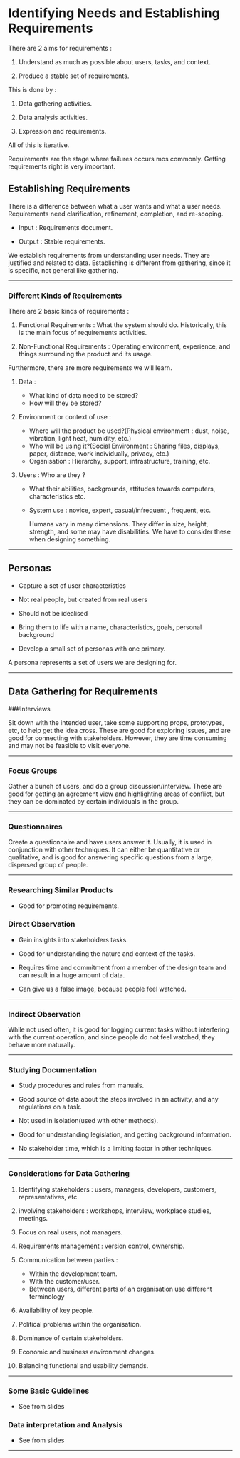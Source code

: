 # Identifying Needs and Establishing Requirements

There are 2 aims for requirements :

1. Understand as much as possible about users, tasks, and context.

2. Produce a stable set of requirements.

This is done by :

1. Data gathering activities.

2. Data analysis activities.

3. Expression and requirements.

All of this is iterative.

Requirements are the stage where failures occurs mos commonly. Getting
requirements right is very important.

## Establishing Requirements

There is a difference between what a user wants and what a user needs.
Requirements need clarification, refinement, completion, and re-scoping.

- Input : Requirements document.

- Output : Stable requirements.

We establish requirements from understanding user needs. They are justified
and related to data. Establishing is different from gathering, since it 
is specific, not general like gathering.

---

### Different Kinds of Requirements

There are 2 basic kinds of requirements :
 
1. Functional Requirements : What the system should do. Historically, this
is the main focus of requirements activities.

2. Non-Functional Requirements : Operating environment, experience, and 
things surrounding the product and its usage. 

Furthermore, there are more requirements we will learn.

1. Data :
   - What kind of data need to be stored?
   - How will they be stored?
   
2. Environment or context of use : 
   - Where will the product be used?(Physical environment : dust, noise, vibration, light
     heat, humidity, etc.)
   - Who will be using it?(Social Environment : Sharing files, displays, paper, distance,
     work individually, privacy, etc.)
   - Organisation : Hierarchy, support, infrastructure, training, etc.  

3. Users : Who are they ?
   - What their abilities, backgrounds, attitudes towards computers, characteristics etc.
   - System use : novice, expert, casual/infrequent , frequent, etc.
     
     Humans vary in many dimensions. They differ in size, height, strength, and some
     may have disabilities. We have to consider these when designing something.

---


## Personas 

- Capture a set of user characteristics

- Not real people, but created from real users

- Should not be idealised

- Bring them to life with a name, characteristics, goals, personal background

- Develop a small set of personas with one primary.

A persona represents a set of users we are designing for.

---

## Data Gathering for Requirements 

###Interviews

Sit down with the intended user, take some supporting props, prototypes, 
etc, to help get the idea cross. These are good for exploring issues, and
are good for connecting with stakeholders. However, they are time consuming 
and may not be feasible to visit everyone.

---

### Focus Groups 

Gather a bunch of users, and do a group discussion/interview. These are 
good for getting an agreement view and highlighting areas of conflict, 
but they can be dominated by certain individuals in the group.

---

### Questionnaires 

Create a questionnaire and have users answer it. Usually, it is used 
in conjunction with other techniques. It can either be quantitative 
or qualitative, and is good for answering specific questions from a large, 
dispersed group of people.

---

### Researching Similar Products

- Good for promoting requirements.

### Direct Observation 

- Gain insights into stakeholders tasks.

- Good for understanding the nature and context of the tasks.

- Requires time and commitment from a member of the design team and 
  can result in a huge amount of data.

- Can give us a false image, because people feel watched.  

---

### Indirect Observation

While not used often, it is good for logging current tasks without 
interfering with the current operation, and since people do not
feel watched, they behave more naturally.

---

### Studying Documentation

- Study procedures and rules from manuals.

- Good source of data about the steps involved in an activity, and 
any regulations on a task.

- Not used in isolation(used with other methods).

- Good for understanding legislation, and getting background information.

- No stakeholder time, which is a limiting factor in other techniques.

---

### Considerations for Data Gathering

1. Identifying stakeholders : users, managers, developers,
customers, representatives, etc.

2. involving stakeholders : workshops, interview, workplace studies, 
meetings.

3. Focus on **real** users, not managers.

4. Requirements management : version control, ownership.

5. Communication between parties : 
   - Within the development team.
   - With the customer/user.
   - Between users, different parts of an organisation use different 
   terminology

6. Availability of key people.

7. Political problems within the organisation.

8. Dominance of certain stakeholders.

9. Economic and business environment changes.

10. Balancing functional and usability demands.


---

### Some Basic Guidelines

- See from slides

### Data interpretation and Analysis

- See from slides


---
